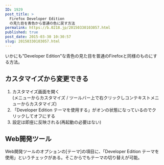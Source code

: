 ```yaml
---
ID: 1929
post_title: >
  Firefox Developer Edition
  の見た目を青色から普通の色に戻す方法
permalink: https://b.0218.jp/20150330103057.html
published: true
post_date: 2015-03-30 10:30:57
slug: 20150330103057.html
---
```

いかにも"Developer Edition"な青色の見た目を普通のFirefoxと同様のものにする方法。
<!--more-->
<h2>カスタマイズから変更できる</h2>
<ol>
<li>カスタマイズ画面を開く</li>
(メニューからカスタマイズ / ツールバー上で右クリックしコンテキストメニューからカスタマイズ)
<li>「Developer Edition テーマを使用する」がオンの状態になっているのでクリックしてオフにする</li>
<li>設定は即座に反映される(再起動の必要はない)</li>
</ol>

<h2>Web開発ツール</h2>
Web開発ツールのオプションの[テーマ]の項目に、「Developer Edition テーマを使用」というチェックがある。そこからでもテーマの切り替えが可能。